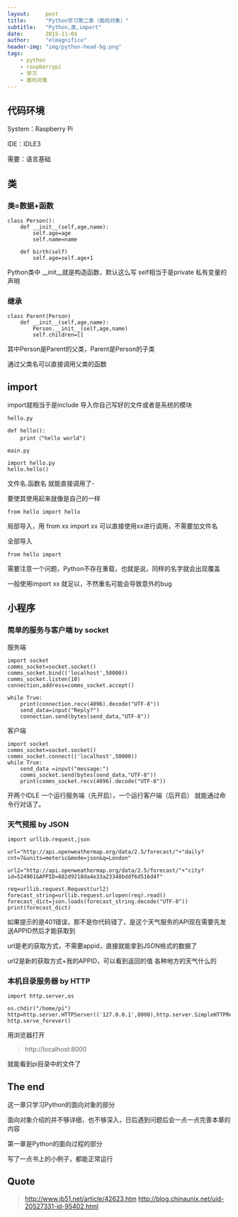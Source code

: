 ```yaml
---
layout:     post
title:      "Python学习第二章（面向对象）"
subtitle:   "Python,类,import"
date:       2015-11-04
author:     "elmagnifico"
header-img: "img/python-head-bg.png"
tags:
    - python
    - raspberrypi
    - 学习
    - 面向对象
---
```


## 代码环境

System：Raspberry Pi 

IDE：IDLE3

需要：语言基础

## 类

### 类=数据+函数

	class Person():
		def __init__(self,age,name):
			self.age=age
			self.name=name

		def birth(self)
			self.age=self.age+1

Python类中 __init__就是构造函数，默认这么写
self相当于是private 私有变量的声明

### 继承

	class Parent(Person)
		def __init__(self,age,name):
			Person.__init__(self,age,name)
			self.children=[]

其中Person是Parent的父类，Parent是Person的子类

通过父类名可以直接调用父类的函数

## import

import就相当于是include 导入你自己写好的文件或者是系统的模块 

	hello.py
	
	def hello():
		print（"hello world")

	main.py

	import hello.py
	hello.hello()

文件名.函数名 就能直接调用了-
	
要使其使用起来就像是自己的一样

	from hello import hello

局部导入，用 from xx import xx 可以直接使用xx进行调用，不需要加文件名

全部导入

	from hello import 

需要注意一个问题，Python不存在重载，也就是说，同样的名字就会出现覆盖

一般使用import xx 就足以，不然重名可能会导致意外的bug

## 小程序

### 简单的服务与客户端 by socket

服务端
	
	import socket
	comms_socket=socket.socket()
	comms_socket.bind(('localhost',50000))
	comms_socket.listen(10)
	connection,address=comms_socket.accept()
	
	while True:
	    print(connection.recv(4096).decode("UTF-8"))
	    send_data=input("Reply?")
	    connection.send(bytes(send_data,"UTF-8"))

客户端
	
	import socket
	comms_socket=socket.socket()
	comms_socket.connect(('localhost',50000))
	while True:
	    send_data =input("message:")
	    comms_socket.send(bytes(send_data,"UTF-8"))
	    print(comms_socket.recv(4096).decode("UTF-8"))

开两个IDLE 一个运行服务端（先开启），一个运行客户端（后开启）
就能通过命令行对话了。


### 天气预报 by JSON

	import urllib.request,json

	url="http://api.openweathermap.org/data/2.5/forecast/"+"daily?cnt=7&units=meteric&mode=json&q=London"

	url2="http://api.openweathermap.org/data/2.5/forecast/"+"city?id=524901&APPID=882d9218da4e33a23348bddf6d516d4f"

	req=urllib.request.Request(url2)
	forecast_string=urllib.request.urlopen(req).read()
	forecast_dict=json.loads(forecast_string.decode("UTF-8"))
	print(forecast_dict)


如果提示的是401错误，那不是你代码错了，是这个天气服务的API现在需要先发送APPID然后才能获取到

url是老的获取方式，不需要appid，直接就能拿到JSON格式的数据了

url2是新的获取方式+我的APPID，可以看到返回的值 各种地方的天气什么的

### 本机目录服务器 by HTTP

	import http.server,os
	
	os.chdir("/home/pi")
	http=http.server.HTTPServer(('127.0.0.1',8000),http.server.SimpleHTTPRequestHandler)
	http.serve_forever()
 
用浏览器打开

> http://localhost:8000

就能看到pi目录中的文件了

## The end

这一章只学习Python的面向对象的部分

面向对象介绍的并不够详细，也不够深入，日后遇到问题后会一点一点完善本章的内容

第一章是Python的面向过程的部分

写了一点书上的小例子，都能正常运行

## Quote

> http://www.jb51.net/article/42623.htm
> http://blog.chinaunix.net/uid-20527331-id-95402.html

